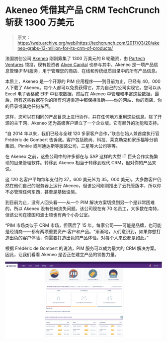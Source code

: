 # Akeneo 凭借其产品 CRM TechCrunch 斩获 1300 万美元

> 原文：<https://web.archive.org/web/https://techcrunch.com/2017/03/20/akeneo-grabs-13-million-for-its-crm-of-products/>

法国初创公司 [Akeneo](https://web.archive.org/web/20221209084132/https://www.akeneo.com/) 刚刚筹集了 1300 万美元的 B 轮融资，由 [Partech Ventures](https://web.archive.org/web/20221209084132/https://www.crunchbase.com/organization/partech-international) 领投，现有投资者 [Alven Capital](https://web.archive.org/web/20221209084132/https://www.crunchbase.com/organization/alven-capital) 也参与其中。Akeneo 是一项产品信息管理(PIM)服务，用于管理您的商店、在线和传统纸质目录中的所有产品信息。

本质上，Akeneo 是一个开源的 PIM 应用程序——到目前为止，已经有 40，000 人下载了 Akeneo。每个人都可以免费获得它，并为自己的公司实现它。您可以从 Excel 电子表格或 ERP 中获取数据，然后在 Akeneo 中管理和丰富这些数据。最后，所有这些数据在你的所有沟通渠道中都保持准确——你的网站、你的商店、你的目录或其他任何东西。

这样，您可以在相同的产品目录上进行协作，并在任何地方重用这些信息。除了开源的主干网，Akeneo 还为高级客户建立了一个企业版。它有额外的功能和支持。

“自 2014 年以来，我们已经与全球 120 多家客户合作，”联合创始人兼首席执行官 Frédéric de Gombert 告诉我。客户包括欧尚、科拉、莱克勒克和家乐福等分销集团，Pimkie 或阿迪达斯等服装公司，三星等大公司等等。

在 Akeneo 之前，这些公司中的许多都在与 SAP 这样的大型 IT 巨头合作实施繁琐的目录管理软件。转移到 Akeneo 相当于转移到现代 CRM，但对你的产品来说。

这 120 名客户平均每年支付约 37，600 美元(€为 35，000 美元)。大多数客户仍然在他们自己的服务器上运行 Akeneo，但该公司刚刚推出了云托管版本，所以你不必管理任何东西，甚至是基础设施。

到目前为止，没有人回头看——从一个 PIM 解决方案切换到另一个是非常困难的，所以 Akeneo 没有任何流失问题。该公司现在有 70 名员工，大多数在南特，但该公司在德国和波士顿也有两个小办公室。

“PIM 市场类似于 CRM 市场，但落后了 15 年。每家公司——可能是品牌，也可能是经销商——都有两项重要资产:客户和产品。“渐渐地，人们意识到，如果你想打造出色的客户体验，你需要打造出色的产品体验。对每个人来说都是如此。”

根据 Frédéric de Gombert 的说法，PIM 服务可以成为最大的 CRM 解决方案。因此，让我们看看 Akeneo 是否正在建立产品的销售力量。

![](img/3fb16832275fffa7cedf5cc971760b62.png)